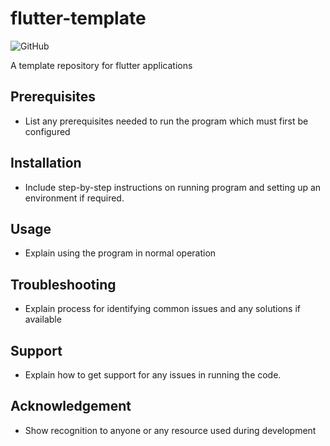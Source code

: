 # flutter-template
![GitHub](https://img.shields.io/github/license/newgymbuddyapp/flutter-template?style=flat-square)

A template repository for flutter applications

## Prerequisites
- List any prerequisites needed to run the program which must first be configured

## Installation
- Include step-by-step instructions on running program and setting up an environment if required.

## Usage
- Explain using the program in normal operation

## Troubleshooting
- Explain process for identifying common issues and any solutions if available

## Support
- Explain how to get support for any issues in running the code.

## Acknowledgement
- Show recognition to anyone or any resource used during development
